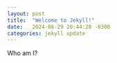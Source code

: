 ```yaml
---
layout: post
title:  "Welcome to Jekyll!"
date:   2024-06-29 20:44:28 -0300
categories: jekyll update
---
```

Who am I?